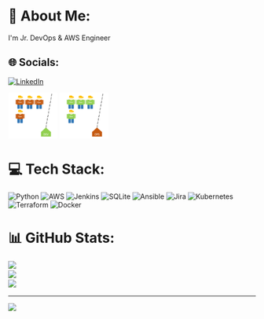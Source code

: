# 💫 About Me:
I'm Jr. DevOps & AWS Engineer 


## 🌐 Socials:
[![LinkedIn](https://img.shields.io/badge/LinkedIn-%230077B5.svg?logo=linkedin&logoColor=white)](https://linkedin.com/in/linkedin.com/in/osmnnunl) 

<img src="https://github.com/osmnnunl/osmnnunl/blob/d7e8783ded209b133bc75794c25116f905164ec0/1.gif" width="100px">
<img src="https://github.com/osmnnunl/osmnnunl/blob/d7e8783ded209b133bc75794c25116f905164ec0/2.gif" width="100px">


# 💻 Tech Stack:
![Python](https://img.shields.io/badge/python-3670A0?style=for-the-badge&logo=python&logoColor=ffdd54) ![AWS](https://img.shields.io/badge/AWS-%23FF9900.svg?style=for-the-badge&logo=amazon-aws&logoColor=white) ![Jenkins](https://img.shields.io/badge/jenkins-%232C5263.svg?style=for-the-badge&logo=jenkins&logoColor=white) ![SQLite](https://img.shields.io/badge/sqlite-%2307405e.svg?style=for-the-badge&logo=sqlite&logoColor=white) ![Ansible](https://img.shields.io/badge/ansible-%231A1918.svg?style=for-the-badge&logo=ansible&logoColor=white) ![Jira](https://img.shields.io/badge/jira-%230A0FFF.svg?style=for-the-badge&logo=jira&logoColor=white) ![Kubernetes](https://img.shields.io/badge/kubernetes-%23326ce5.svg?style=for-the-badge&logo=kubernetes&logoColor=white) ![Terraform](https://img.shields.io/badge/terraform-%235835CC.svg?style=for-the-badge&logo=terraform&logoColor=white) ![Docker](https://img.shields.io/badge/docker-%230db7ed.svg?style=for-the-badge&logo=docker&logoColor=white)
# 📊 GitHub Stats:
![](https://github-readme-stats.vercel.app/api?username=osmnnunl&theme=dark&hide_border=false&include_all_commits=false&count_private=false)<br/>
![](https://github-readme-streak-stats.herokuapp.com/?user=osmnnunl&theme=dark&hide_border=false)<br/>
![](https://github-readme-stats.vercel.app/api/top-langs/?username=osmnnunl&theme=dark&hide_border=false&include_all_commits=false&count_private=false&layout=compact)

---
[![](https://visitcount.itsvg.in/api?id=osmnnunl&icon=0&color=0)](https://visitcount.itsvg.in)
